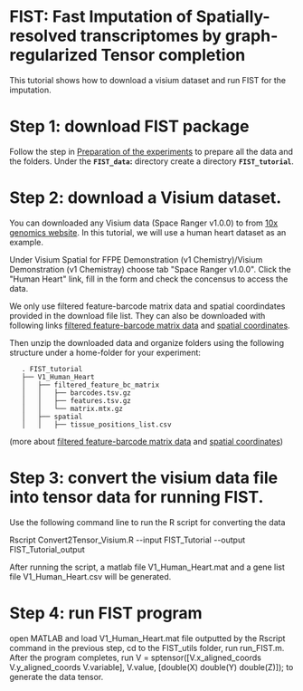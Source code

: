 # FIST: Fast Imputation of Spatially-resolved transcriptomes by graph-regularized Tensor completion

This tutorial shows how to download a visium dataset and run FIST for the imputation.

# Step 1: download FIST package
Follow the step in [Preparation of the experiments](https://github.com/kuanglab/FIST/blob/master/README.md#preparation-for-the-experiments) to prepare all the data and the folders. Under the **`FIST_data`:** directory create a directory **`FIST_tutorial`**.

# Step 2: download a Visium dataset.
You can downloaded any Visium data (Space Ranger v1.0.0) to from [10x genomics website](https://support.10xgenomics.com/spatial-gene-expression/datasets/).
In this tutorial, we will use a human heart dataset as an example. 

Under Visium Spatial for FFPE Demonstration (v1 Chemistry)/Visium Demonstration (v1 Chemistray) choose tab "Space Ranger v1.0.0". Click the "Human Heart" link, fill in the form and check the concensus to access the data. 

We only use filtered feature-barcode matrix data and spatial coordindates provided in the download file list. They can also be downloaded with following links [filtered feature-barcode matrix data](https://cf.10xgenomics.com/samples/spatial-exp/1.0.0/V1_Human_Heart/V1_Human_Heart_filtered_feature_bc_matrix.tar.gz) and [spatial coordinates](https://cf.10xgenomics.com/spatial-gene-expression/datasets/V1_Human_Heart/V1_Human_Heart_spatial.tar.gz). 

Then unzip the downloaded data and organize folders using the following structure under a home-folder for your experiment:

       . FIST_tutorial
       ├── V1_Human_Heart
       │   ├── filtered_feature_bc_matrix
       │   │   ├── barcodes.tsv.gz
       │   │   ├── features.tsv.gz
       │   │   └── matrix.mtx.gz 
       │   ├── spatial
       │   │   ├── tissue_positions_list.csv

(more about [filtered feature-barcode matrix data](https://support.10xgenomics.com/spatial-gene-expression/software/pipelines/latest/output/matrices) and [spatial coordinates](https://support.10xgenomics.com/spatial-gene-expression/software/pipelines/latest/output/images))

# Step 3: convert the visium data file into tensor data for running FIST.
Use the following command line to run the R script for converting the data

Rscript Convert2Tensor_Visium.R --input FIST_Tutorial --output FIST_Tutorial_output

After running the script, a matlab file V1_Human_Heart.mat and a gene list file V1_Human_Heart.csv will be generated.

# Step 4: run FIST program
open MATLAB and load V1_Human_Heart.mat file outputted by the Rscript command in the previous step, cd to the FIST_utils folder, run run_FIST.m. After the program completes, run V = sptensor([V.x_aligned_coords V.y_aligned_coords V.variable], V.value, [double(X) double(Y) double(Z)]); to generate the data tensor.

